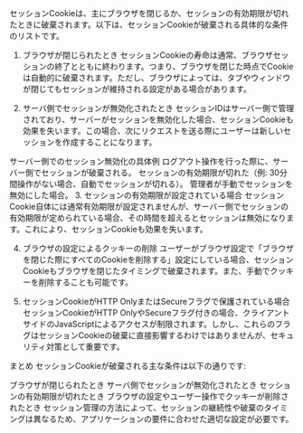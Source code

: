 セッションCookieは、主にブラウザを閉じるか、セッションの有効期限が切れたときに破棄されます。以下は、セッションCookieが破棄される具体的な条件のリストです。

1. ブラウザが閉じられたとき
セッションCookieの寿命は通常、ブラウザセッションの終了とともに終わります。つまり、ブラウザを閉じた時点でCookieは自動的に破棄されます。ただし、ブラウザによっては、タブやウィンドウが閉じてもセッションが維持される設定がある場合があります。

2. サーバ側でセッションが無効化されたとき
セッションIDはサーバー側で管理されており、サーバーがセッションを無効化した場合、セッションCookieも効果を失います。この場合、次にリクエストを送る際にユーザーは新しいセッションを作成することになります。

サーバー側でのセッション無効化の具体例
ログアウト操作を行った際に、サーバー側でセッションが破棄される。
セッションの有効期限が切れた（例: 30分間操作がない場合、自動でセッションが切れる）。
管理者が手動でセッションを無効にした場合。
3. セッションの有効期限が設定されている場合
セッションCookie自体には通常有効期限が設定されませんが、サーバー側でセッションの有効期限が定められている場合、その時間を超えるとセッションは無効になります。これにより、セッションCookieも効果を失います。

4. ブラウザの設定によるクッキーの削除
ユーザーがブラウザ設定で「ブラウザを閉じた際にすべてのCookieを削除する」設定にしている場合、セッションCookieもブラウザを閉じたタイミングで破棄されます。また、手動でクッキーを削除することも可能です。

5. セッションCookieがHTTP OnlyまたはSecureフラグで保護されている場合
セッションCookieがHTTP OnlyやSecureフラグ付きの場合、クライアントサイドのJavaScriptによるアクセスが制限されます。しかし、これらのフラグはセッションCookieの破棄に直接影響するわけではありませんが、セキュリティ対策として重要です。

まとめ
セッションCookieが破棄される主な条件は以下の通りです:

ブラウザが閉じられたとき
サーバ側でセッションが無効化されたとき
セッションの有効期限が切れたとき
ブラウザの設定やユーザー操作でクッキーが削除されたとき
セッション管理の方法によって、セッションの継続性や破棄のタイミングは異なるため、アプリケーションの要件に合わせた適切な設定が必要です。